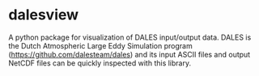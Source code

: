 # dalesview
A python package for visualization of DALES input/output data. DALES is the Dutch Atmospheric Large Eddy Simulation program (https://github.com/dalesteam/dales) and its input ASCII files and output NetCDF files can be quickly inspected with this library. 
